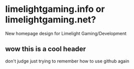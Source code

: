 # limelightgaming.info or limelightgaming.net?
New homepage design for Limelight Gaming/Development

## wow this is a cool header

don't judge just trying to remember how to use github again
